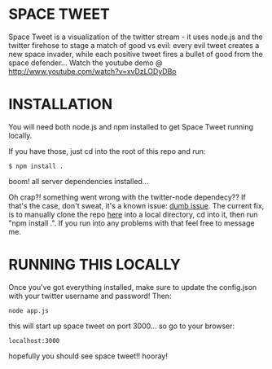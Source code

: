 SPACE TWEET
=============

Space Tweet is a visualization of the twitter stream - it uses node.js and the twitter firehose to stage a match of good vs evil: every evil tweet creates a new space invader, while each positive tweet fires a bullet of good from the space defender... Watch the youtube demo @ http://www.youtube.com/watch?v=xvDzLODyDBo


INSTALLATION
============

You will need both node.js and npm installed to get Space Tweet running locally.

If you have those, just cd into the root of this repo and run:

    $ npm install .

boom! all server dependencies installed...

Oh crap?! something went wrong with the twitter-node dependecy?? If that's the case, don't sweat, it's a known issue: [dumb issue](http://stackoverflow.com/questions/4407531/twitter-node-failing-to-build-node-js-npm-install-twitter-node). The current fix, is to manually clone the repo [here](https://github.com/patmcnally/twitter-node) into a local directory, cd into it, then run "npm install .". If you run into any problems with that feel free to message me.

RUNNING THIS LOCALLY
====================

Once you've got everything installed, make sure to update the config.json with your twitter username and password! Then:

    node app.js

this will start up space tweet on port 3000... so go to your browser:

    localhost:3000

hopefully you should see space tweet!! hooray!
